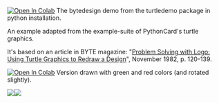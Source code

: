 [![Open In Colab](https://colab.research.google.com/assets/colab-badge.svg)](https://colab.research.google.com/github/mathriddle/ColabTurtlePlus/blob/main/examples_version2/files/bytedesign.ipynb) The bytedesign demo from the turtledemo package in python installation.

An example adapted from the example-suite of PythonCard's turtle graphics.

It's based on an article in BYTE magazine: 
"<a href="https://archive.org/details/byte-magazine-1982-11/page/n119/mode/2up">Problem Solving with Logo: Using Turtle
Graphics to Redraw a Design</a>",
November 1982, p. 120-139.

[![Open In Colab](https://colab.research.google.com/assets/colab-badge.svg)](https://colab.research.google.com/github/mathriddle/ColabTurtlePlus/blob/main/examples_version2/files/bytedesign_color.ipynb) Version drawn with green and red colors (and rotated slightly).

![](https://github.com/mathriddle/ColabTurtlePlus/raw/main/examples_version2/files/bytedesign.svg)![](https://github.com/mathriddle/ColabTurtlePlus/raw/main/examples_version2/files/bytedesign-colored.svg)
